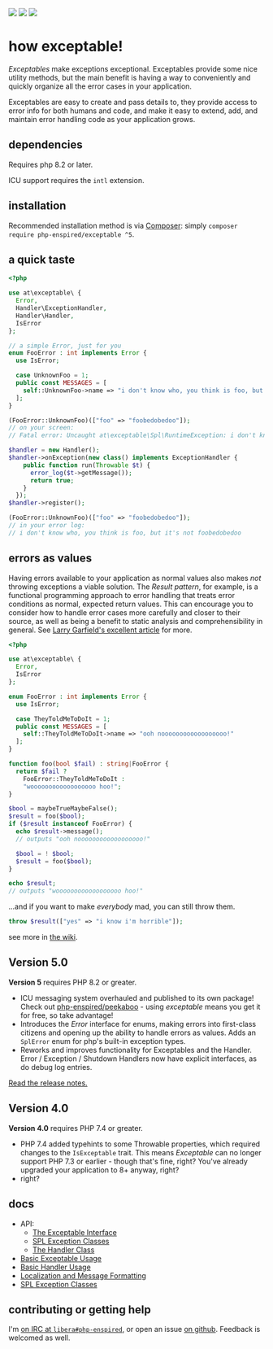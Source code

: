 ![](https://img.shields.io/github/release/php-enspired/exceptable.svg)  ![](https://img.shields.io/badge/PHP-8.2-blue.svg?colorB=8892BF)  ![](https://img.shields.io/badge/license-GPL_3.0_only-blue.svg)

how exceptable!
===============

_Exceptables_ make exceptions exceptional.  Exceptables provide some nice utility methods, but the main benefit is having a way to conveniently and quickly organize all the error cases in your application.

Exceptables are easy to create and pass details to, they provide access to error info for both humans and code, and make it easy to extend, add, and maintain error handling code as your application grows.

dependencies
------------

Requires php 8.2 or later.

ICU support requires the `intl` extension.

installation
------------

Recommended installation method is via [Composer](https://getcomposer.org/): simply `composer require php-enspired/exceptable ^5`.

a quick taste
-------------
```php
<?php

use at\exceptable\ {
  Error,
  Handler\ExceptionHandler,
  Handler\Handler,
  IsError
};

// a simple Error, just for you
enum FooError : int implements Error {
  use IsError;

  case UnknownFoo = 1;
  public const MESSAGES = [
    self::UnknownFoo->name => "i don't know who, you think is foo, but it's not {foo}"
  ];
}

(FooError::UnknownFoo)(["foo" => "foobedobedoo"]);
// on your screen:
// Fatal error: Uncaught at\exceptable\Spl\RuntimeException: i don't know who, you think is foo, but it's not foobedobedoo

$handler = new Handler();
$handler->onException(new class() implements ExceptionHandler {
    public function run(Throwable $t) {
      error_log($t->getMessage());
      return true;
    }
  });
$handler->register();

(FooError::UnknownFoo)(["foo" => "foobedobedoo"]);
// in your error log:
// i don't know who, you think is foo, but it's not foobedobedoo
```

errors as values
----------------

Having errors available to your application as normal values also makes _not_ throwing exceptions a viable solution. The _Result pattern_, for example, is a functional programming approach to error handling that treats error conditions as normal, expected return values. This can encourage you to consider how to handle error cases more carefully and closer to their source, as well as being a benefit to static analysis and comprehensibility in general. See [Larry Garfield's excellent article](https://peakd.com/hive-168588/@crell/much-ado-about-null) for more.

```php
<?php

use at\exceptable\ {
  Error,
  IsError
};

enum FooError : int implements Error {
  use IsError;

  case TheyToldMeToDoIt = 1;
  public const MESSAGES = [
    self::TheyToldMeToDoIt->name => "ooh noooooooooooooooooo!"
  ];
}

function foo(bool $fail) : string|FooError {
  return $fail ?
    FooError::TheyToldMeToDoIt :
    "woooooooooooooooooo hoo!";
}

$bool = maybeTrueMaybeFalse();
$result = foo($bool);
if ($result instanceof FooError) {
  echo $result->message();
  // outputs "ooh noooooooooooooooooo!"

  $bool = ! $bool;
  $result = foo($bool);
}

echo $result;
// outputs "woooooooooooooooooo hoo!"
```
...and if you want to make _everybody_ mad, you can still throw them.
```php
throw $result(["yes" => "i know i'm horrible"]);
```

see more in [the wiki](https://github.com/php-enspired/exceptable/wiki).

Version 5.0
-----------

**Version 5** requires PHP 8.2 or greater.
- ICU messaging system overhauled and published to its own package!
  Check out [php-enspired/peekaboo](https://packagist.org/packages/php-enspired/peekaboo) - using _exceptable_ means you get it for free, so take advantage!
- Introduces the _Error_ interface for enums, making errors into first-class citizens and opening up the ability to handle errors as values.
  Adds an `SplError` enum for php's built-in exception types.
- Reworks and improves functionality for Exceptables and the Handler.
  Error / Exception / Shutdown Handlers now have explicit interfaces, as do debug log entries.

[Read the release notes.](https://github.com/php-enspired/exceptable/wiki/new-in-5.0)

Version 4.0
-----------

**Version 4.0** requires PHP 7.4 or greater.
- PHP 7.4 added typehints to some Throwable properties, which required changes to the `IsExceptable` trait.
  This means _Exceptable_ can no longer support PHP 7.3 or earlier - though that's fine, right?
  You've already upgraded your application to 8+ anyway, right?
- right?

docs
----

- API:
  - [The Exceptable Interface](https://github.com/php-enspired/exceptable/wiki/API:-The-Exceptable-Interface)
  - [SPL Exception Classes](https://github.com/php-enspired/exceptable/wiki/API:-SPL-Exception-Classes)
  - [The Handler Class](https://github.com/php-enspired/exceptable/wiki/API:-The-Handler-Class)
- [Basic Exceptable Usage](https://github.com/php-enspired/exceptable/wiki/Usage:-Exceptables)
- [Basic Handler Usage](https://github.com/php-enspired/exceptable/wiki/Usage:-Handlers)
- [Localization and Message Formatting](https://github.com/php-enspired/exceptable/wiki/Usage:-ICU)
- [SPL Exception Classes](https://github.com/php-enspired/exceptable/wiki/Usage:-SPL-Exception-Classes)

contributing or getting help
----------------------------

I'm [on IRC at `libera#php-enspired`](https://web.libera.chat#php-enspired), or open an issue [on github](https://github.com/php-enspired/exceptable/issues).  Feedback is welcomed as well.
